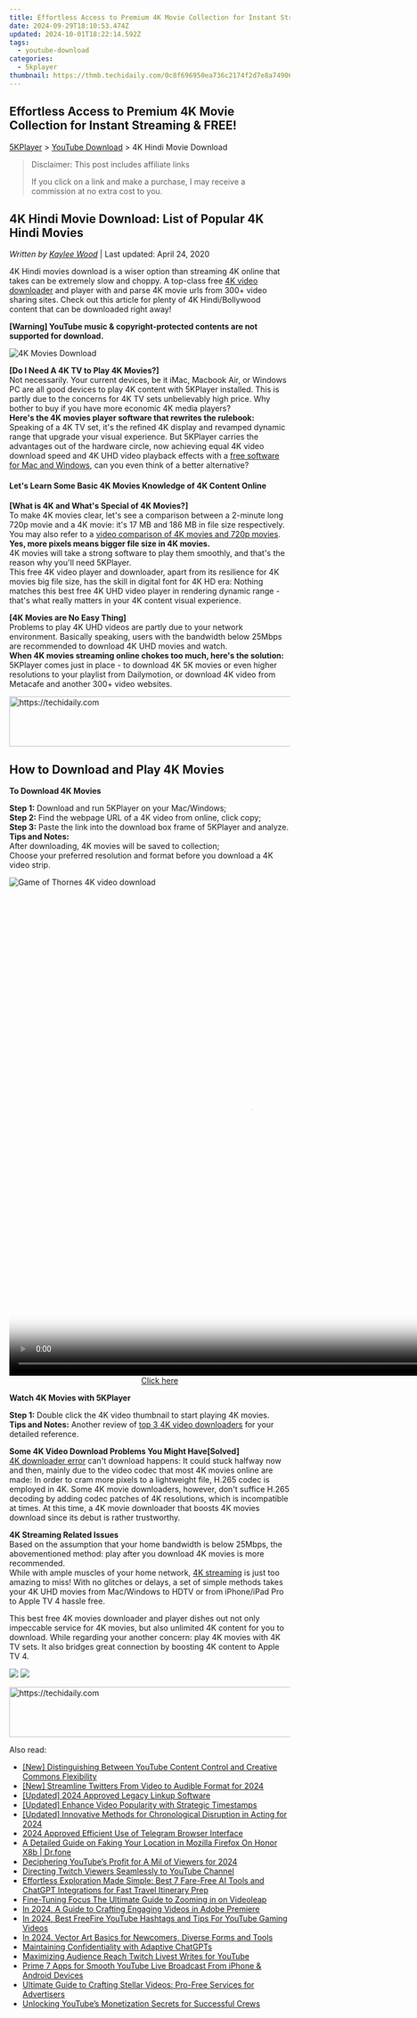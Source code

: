 ```yaml
---
title: Effortless Access to Premium 4K Movie Collection for Instant Streaming & FREE!
date: 2024-09-29T18:10:53.474Z
updated: 2024-10-01T18:22:14.592Z
tags:
  - youtube-download
categories:
  - 5kplayer
thumbnail: https://thmb.techidaily.com/0c8f696950ea736c2174f2d7e8a74906124afdbd8faac5e2796b198a9b431fdb.jpg
---
```


## Effortless Access to Premium 4K Movie Collection for Instant Streaming & FREE!

[5KPlayer](https://tools.techidaily.com/5kplayer/products/) \> [YouTube Download](https://tools.techidaily.com/5kplayer/youtube-download/) \> 4K Hindi Movie Download

>  Disclaimer: This post includes affiliate links
>
>  If you click on a link and make a purchase, I may receive a commission at no extra cost to you.
>

## 4K Hindi Movie Download: List of Popular 4K Hindi Movies

 _Written by [Kaylee Wood](https://www.quora.com/profile/Amanda-Hu-21)_ | Last updated: April 24, 2020 

4K Hindi movies download is a wiser option than streaming 4K online that takes can be extremely slow and choppy. A top-class free [4K video downloader](https://tools.techidaily.com/5kplayer/youtube-download/) and player with and parse 4K movie urls from 300+ video sharing sites. Check out this article for plenty of 4K Hindi/Bollywood content that can be downloaded right away!

**\[Warning\] YouTube music & copyright-protected contents are not supported for download.**

![4K Movies Download](https://www.5kplayer.com/youtube-download/img/5kp-4k-downloader-error-yxt-081001.jpg) 

**\[Do I Need A 4K TV to Play 4K Movies?\]**  
 Not necessarily. Your current devices, be it iMac, Macbook Air, or Windows PC are all good devices to play 4K content with 5KPlayer installed. This is partly due to the concerns for 4K TV sets unbelievably high price. Why bother to buy if you have more economic 4K media players?  
**Here's the 4K movies player software that rewrites the rulebook:**  
 Speaking of a 4K TV set, it's the refined 4K display and revamped dynamic range that upgrade your visual experience. But 5KPlayer carries the advantages out of the hardware circle, now achieving equal 4K video download speed and 4K UHD video playback effects with a [free software for Mac and Windows](https://tools.techidaily.com/5kplayer/video-music-player/), can you even think of a better alternative?

#### **Let's Learn Some Basic 4K Movies Knowledge of 4K Content Online**

**\[What is 4K and What's Special of 4K Movies?\]**  
To make 4K movies clear, let's see a comparison between a 2-minute long 720p movie and a 4K movie: it's 17 MB and 186 MB in file size respectively.  
You may also refer to a [video comparison of 4K movies and 720p movies](https://www.youtube.com/watch?v=d1a9ufg2Kqs).  
**Yes, more pixels means bigger file size in 4K movies.**  
4K movies will take a strong software to play them smoothly, and that's the reason why you'll need 5KPlayer.  
This free 4K video player and downloader, apart from its resilience for 4K movies big file size, has the skill in digital font for 4K HD era: Nothing matches this best free 4K UHD video player in rendering dynamic range - that's what really matters in your 4K content visual experience.

**\[4K Movies are No Easy Thing\]**  
Problems to play 4K UHD videos are partly due to your network environment. Basically speaking, users with the bandwidth below 25Mbps are recommended to download 4K UHD movies and watch.  
**When 4K movies streaming online chokes too much, here's the solution:**  
 5KPlayer comes just in place - to download 4K 5K movies or even higher resolutions to your playlist from Dailymotion, or download 4K video from Metacafe and another 300+ video websites.

<!-- affiliate ads begin -->
<a href="https://unicoeye.pxf.io/c/5597632/2134493/18498" target="_top" id="2134493">
  <img src="//a.impactradius-go.com/display-ad/18498-2134493" border="0" alt="https://techidaily.com" width="728" height="90"/>
</a>
<img height="0" width="0" src="https://unicoeye.pxf.io/i/5597632/2134493/18498" style="position:absolute;visibility:hidden;" border="0" />
<!-- affiliate ads end -->

##  How to Download and Play 4K Movies

**To Download 4K Movies** 

**Step 1:**  Download and run 5KPlayer on your Mac/Windows;  
**Step 2:** Find the webpage URL of a 4K video from online, click copy;  
**Step 3:**  Paste the link into the download box frame of 5KPlayer and analyze.  
**Tips and Notes:**  
 After downloading, 4K movies will be saved to collection;  
 Choose your preferred resolution and format before you download a 4K video strip.

![Game of Thornes 4K video download](https://www.5kplayer.com/youtube-download/img/4k-youtube-download.jpg)

<!-- affiliate ads begin -->
<span id="1834906">
					<video width="864" height="864" style="cursor:pointer"
           poster="//a.impactradius-go.com/display-clicktoplayimage/1834906.png"
           onclick="if(!this.playClicked){this.play();this.setAttribute('controls',true);this.playClicked=true;}">
	   <source src="//a.impactradius-go.com/display-ad/16836-1834906">
	   <img src="//a.impactradius-go.com/display-clicktoplayimage/1834906.png" style="border: none; height: 100%; width: 100%; object-fit: contain">
	</video>
	<div style="width:540px;text-align:center"><a href="javascript:window.open(decodeURIComponent('https%3A%2F%2F25home.pxf.io%2Fc%2F5597632%2F1834906%2F16836'), '_blank');void(0);">Click here</a></div>
</span>
<img height="0" width="0" src="https://imp.pxf.io/i/5597632/1834906/16836" style="position:absolute;visibility:hidden;" border="0" />
<!-- affiliate ads end -->

**Watch 4K Movies with 5KPlayer**

**Step 1:** Double click the 4K video thumbnail to start playing 4K movies.  
**Tips and Notes:** Another review of [top 3 4K video downloaders](https://tools.techidaily.com/5kplayer/youtube-download/) for your detailed reference.

**Some 4K Video Download Problems You Might Have\[Solved\]**  
[4K downloader error](https://tools.techidaily.com/5kplayer/youtube-download/) can't download happens: It could stuck halfway now and then, mainly due to the video codec that most 4K movies online are made: In order to cram more pixels to a lightweight file, H.265 codec is employed in 4K. Some 4K movie downloaders, however, don't suffice H.265 decoding by adding codec patches of 4K resolutions, which is incompatible at times. At this time, a 4K movie downloader that boosts 4K movies download since its debut is rather trustworthy.

**4K Streaming Related Issues**  
 Based on the assumption that your home bandwidth is below 25Mbps, the abovementioned method: play after you download 4K movies is more recommended.  
 While with ample muscles of your home network, [4K streaming](https://tools.techidaily.com/5kplayer/airplay/) is just too amazing to miss! With no glitches or delays, a set of simple methods takes your 4K UHD movies from Mac/Windows to HDTV or from iPhone/iPad Pro to Apple TV 4 hassle free.

This best free 4K movies downloader and player dishes out not only impeccable service for 4K movies, but also unlimited 4K content for you to download. While regarding your another concern: play 4K movies with 4K TV sets. It also bridges great connection by boosting 4K content to Apple TV 4.

[![](https://www.5kplayer.com/youtube-download/../button/freedownwhitewin.png)](https://tools.techidaily.com/5kplayer/products/) [![](https://www.5kplayer.com/youtube-download/../button/freedownbackmac.png)](https://tools.techidaily.com/5kplayer/products/)

<!-- affiliate ads begin -->
<a href="https://ephamedtechinc.pxf.io/c/5597632/2136623/26400" target="_top" id="2136623">
  <img src="//a.impactradius-go.com/display-ad/26400-2136623" border="0" alt="https://techidaily.com" width="728" height="90"/>
</a>
<img height="0" width="0" src="https://ephamedtechinc.pxf.io/i/5597632/2136623/26400" style="position:absolute;visibility:hidden;" border="0" />
<!-- affiliate ads end -->

<ins class="adsbygoogle"
     style="display:block"
     data-ad-format="autorelaxed"
     data-ad-client="ca-pub-7571918770474297"
     data-ad-slot="1223367746"></ins>

<ins class="adsbygoogle"
     style="display:block"
     data-ad-client="ca-pub-7571918770474297"
     data-ad-slot="8358498916"
     data-ad-format="auto"
     data-full-width-responsive="true"></ins>

<span class="atpl-alsoreadstyle">Also read:</span>
<div><ul>
<li><a href="https://youtube-video-recordings.techidaily.com/new-distinguishing-between-youtube-content-control-and-creative-commons-flexibility/"><u>[New] Distinguishing Between YouTube Content Control and Creative Commons Flexibility</u></a></li>
<li><a href="https://fox-glue.techidaily.com/new-streamline-twitters-from-video-to-audible-format-for-2024/"><u>[New] Streamline Twitters From Video to Audible Format for 2024</u></a></li>
<li><a href="https://screen-video-capture.techidaily.com/updated-2024-approved-legacy-linkup-software/"><u>[Updated] 2024 Approved Legacy Linkup Software</u></a></li>
<li><a href="https://youtube-video-recordings.techidaily.com/updated-enhance-video-popularity-with-strategic-timestamps/"><u>[Updated] Enhance Video Popularity with Strategic Timestamps</u></a></li>
<li><a href="https://fox-links.techidaily.com/updated-innovative-methods-for-chronological-disruption-in-acting-for-2024/"><u>[Updated] Innovative Methods for Chronological Disruption in Acting for 2024</u></a></li>
<li><a href="https://fox-glue.techidaily.com/2024-approved-efficient-use-of-telegram-browser-interface/"><u>2024 Approved Efficient Use of Telegram Browser Interface</u></a></li>
<li><a href="https://location-fake.techidaily.com/a-detailed-guide-on-faking-your-location-in-mozilla-firefox-on-honor-x8b-drfone-by-drfone-virtual-android/"><u>A Detailed Guide on Faking Your Location in Mozilla Firefox On Honor X8b | Dr.fone</u></a></li>
<li><a href="https://youtube-video-recordings.techidaily.com/deciphering-youtubes-profit-for-a-mil-of-viewers-for-2024/"><u>Deciphering YouTube’s Profit for A Mil of Viewers for 2024</u></a></li>
<li><a href="https://youtube-video-recordings.techidaily.com/directing-twitch-viewers-seamlessly-to-youtube-channel/"><u>Directing Twitch Viewers Seamlessly to YouTube Channel</u></a></li>
<li><a href="https://tech-haven.techidaily.com/effortless-exploration-made-simple-best-7-fare-free-ai-tools-and-chatgpt-integrations-for-fast-travel-itinerary-prep/"><u>Effortless Exploration Made Simple: Best 7 Fare-Free AI Tools and ChatGPT Integrations for Fast Travel Itinerary Prep</u></a></li>
<li><a href="https://fox-helps.techidaily.com/fine-tuning-focus-the-ultimate-guide-to-zooming-in-on-videoleap/"><u>Fine-Tuning Focus The Ultimate Guide to Zooming in on Videoleap</u></a></li>
<li><a href="https://youtube-video-recordings.techidaily.com/in-2024-a-guide-to-crafting-engaging-videos-in-adobe-premiere/"><u>In 2024, A Guide to Crafting Engaging Videos in Adobe Premiere</u></a></li>
<li><a href="https://youtube-video-recordings.techidaily.com/in-2024-best-freefire-youtube-hashtags-and-tips-for-youtube-gaming-videos/"><u>In 2024, Best FreeFire YouTube Hashtags and Tips For YouTube Gaming Videos</u></a></li>
<li><a href="https://fox-friendly.techidaily.com/in-2024-vector-art-basics-for-newcomers-diverse-forms-and-tools/"><u>In 2024, Vector Art Basics for Newcomers, Diverse Forms and Tools</u></a></li>
<li><a href="https://tech-savvy.techidaily.com/maintaining-confidentiality-with-adaptive-chatgpts/"><u>Maintaining Confidentiality with Adaptive ChatGPTs</u></a></li>
<li><a href="https://youtube-video-recordings.techidaily.com/maximizing-audience-reach-twitch-livest-writes-for-youtube/"><u>Maximizing Audience Reach Twitch Livest Writes for YouTube</u></a></li>
<li><a href="https://youtube-video-recordings.techidaily.com/prime-7-apps-for-smooth-youtube-live-broadcast-from-iphone-and-android-devices/"><u>Prime 7 Apps for Smooth YouTube Live Broadcast From iPhone & Android Devices</u></a></li>
<li><a href="https://vp-tips.techidaily.com/ultimate-guide-to-crafting-stellar-videos-pro-free-services-for-advertisers/"><u>Ultimate Guide to Crafting Stellar Videos: Pro-Free Services for Advertisers</u></a></li>
<li><a href="https://youtube-video-recordings.techidaily.com/unlocking-youtubes-monetization-secrets-for-successful-crews/"><u>Unlocking YouTube’s Monetization Secrets for Successful Crews</u></a></li>
</ul></div>

